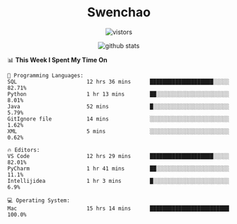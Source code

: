 <h1 align="center">Swenchao</h3>

<p align="center">
  <img src="https://visitor-badge.glitch.me/badge?page_id=Swenchao" alt="vistors" />
</p>

<p align="center">
  <img src="https://github-readme-stats.vercel.app/api?username=Swenchao&count_private=true&show_icons=true&theme=vue-dark&hide_title=true" alt="github stats" />
</p>

<!--START_SECTION:waka-->
📊 **This Week I Spent My Time On** 

```text
💬 Programming Languages: 
SQL                      12 hrs 36 mins      ████████████████████░░░░░   82.71% 
Python                   1 hr 13 mins        ██░░░░░░░░░░░░░░░░░░░░░░░   8.01% 
Java                     52 mins             █░░░░░░░░░░░░░░░░░░░░░░░░   5.79% 
GitIgnore file           14 mins             ░░░░░░░░░░░░░░░░░░░░░░░░░   1.62% 
XML                      5 mins              ░░░░░░░░░░░░░░░░░░░░░░░░░   0.62%

🔥 Editors: 
VS Code                  12 hrs 29 mins      ████████████████████░░░░░   82.01% 
PyCharm                  1 hr 41 mins        ██░░░░░░░░░░░░░░░░░░░░░░░   11.1% 
Intellijidea             1 hr 3 mins         █░░░░░░░░░░░░░░░░░░░░░░░░   6.9%

💻 Operating System: 
Mac                      15 hrs 14 mins      █████████████████████████   100.0%

```


<!--END_SECTION:waka-->
